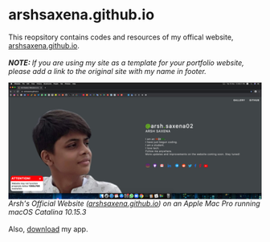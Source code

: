 # arshsaxena.github.io
<p>This reopsitory contains codes and resources of my offical website, <a href="https://arshsaxena.github.io">arshsaxena.github.io</a>.
<br><br>
<i><b>NOTE: </b>If you are using my site as a template for your portfolio website, please add a link to the original site with my name in footer.</i></p>
<img align="center" src="https://raw.githubusercontent.com/arshsaxena/arshsaxena.github.io/main/repository-readme-resources/imgs/website-screenshot-macos-catalina.PNG"><i>Arsh's Official Website (<a href="https://arshsaxena.github.io">arshsaxena.github.io</a>) on an Apple Mac Pro running macOS Catalina 10.15.3</i>
<br><br>
Also, <a href="https://arshsaxena.github.io/pages/app">download</a> my app.